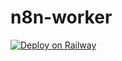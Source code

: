 # n8n-worker
[![Deploy on Railway](https://railway.app/button.svg)](https://railway.app/template/EfkjX2?referralCode=lJoDnn)
 









